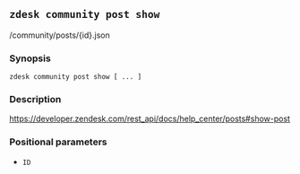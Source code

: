 ## `zdesk community post show`

/community/posts/{id}.json

### Synopsis

    zdesk community post show [ ... ]

### Description

https://developer.zendesk.com/rest_api/docs/help_center/posts#show-post

### Positional parameters

* `ID`

